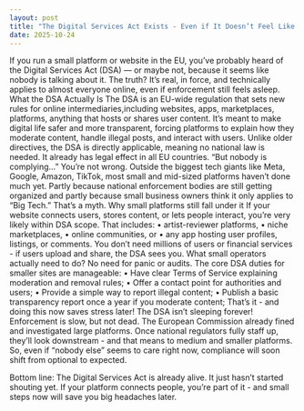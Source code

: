 ```yaml
---
layout: post
title: "The Digital Services Act Exists - Even if It Doesn’t Feel Like It"
date: 2025-10-24
---
```

If you run a small platform or website in the EU, you’ve probably heard of the Digital Services Act (DSA) — or maybe not, because it seems like nobody is talking about it.
The truth? It’s real, in force, and technically applies to almost everyone online, even if enforcement still feels asleep.
What the DSA Actually Is
The DSA is an EU-wide regulation that sets new rules for online intermediaries,including websites, apps, marketplaces, platforms, anything that hosts or shares user content.
It’s meant to make digital life safer and more transparent, forcing platforms to explain how they moderate content, handle illegal posts, and interact with users.
Unlike older directives, the DSA is directly applicable, meaning no national law is needed. It already has legal effect in all EU countries.
“But nobody is complying…”
You’re not wrong. Outside the biggest tech giants like Meta, Google, Amazon, TikTok, most small and mid-sized platforms haven’t done much yet.
Partly because national enforcement bodies are still getting organized and partly because small business owners think it only applies to “Big Tech.”
That’s a myth.
Why small platforms still fall under it
If your website connects users, stores content, or lets people interact, you’re very likely within DSA scope.
That includes:
•	artist-reviewer platforms,
•	niche marketplaces,
•	online communities, or
•	any app hosting user profiles, listings, or comments.
You don’t need millions of users or financial services - if users upload and share, the DSA sees you.
What small operators actually need to do?
No need for panic or audits. The core DSA duties for smaller sites are manageable:
•	Have clear Terms of Service explaining moderation and removal rules;
•	Offer a contact point for authorities and users;
•	Provide a simple way to report illegal content;
•	Publish a basic transparency report once a year if you moderate content;
That’s it - and doing this now saves stress later!
The DSA isn’t sleeping forever!
Enforcement is slow, but not dead. The European Commission already fined and investigated large platforms.
Once national regulators fully staff up, they’ll look downstream - and that means to medium and smaller platforms.
So, even if “nobody else” seems to care right now, compliance will soon shift from optional to expected.

Bottom line:
The Digital Services Act is already alive. It just hasn’t started shouting yet.
If your platform connects people, you’re part of it - and small steps now will save you big headaches later.



